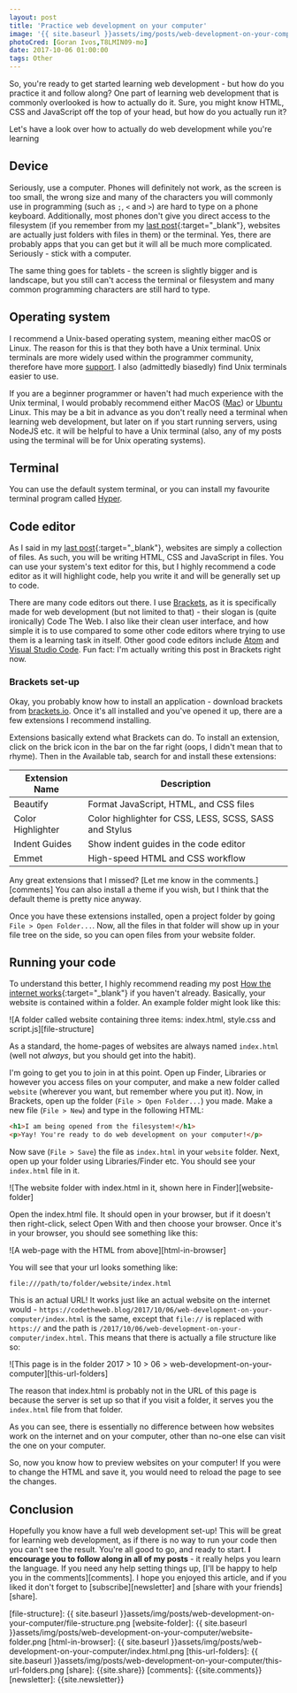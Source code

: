 ```yaml
---
layout: post
title: 'Practice web development on your computer'
image: '{{ site.baseurl }}assets/img/posts/web-development-on-your-computer/cover.jpg'
photoCred: [Goran Ivos,T8LMIN09-mo]
date: 2017-10-06 01:00:00
tags: Other
---
```

So, you're ready to get started learning web development - but how do you practice it and follow along? One part of learning web development that is commonly overlooked is how to actually do it. Sure, you might know HTML, CSS and JavaScript off the top of your head, but how do you actually run it?

Let's have a look over how to actually do web development while you're learning

## Device
Seriously, use a computer. Phones will definitely not work, as the screen is too small, the wrong size and many of the characters you will commonly use in programming (such as `;`, `<` and `>`) are hard to type on a phone keyboard. Additionally, most phones don't give you direct access to the filesystem (if you remember from my [last post][last-post]{:target="_blank"}, websites are actually just folders with files in them) or the terminal. Yes, there are probably apps that you can get but it will all be much more complicated. Seriously - stick with a computer.

The same thing goes for tablets - the screen is slightly bigger and is landscape, but you still can't access the terminal or filesystem and many common programming characters are still hard to type.

## Operating system
I recommend a Unix-based operating system, meaning either macOS or Linux. The reason for this is that they both have a Unix terminal. Unix terminals are more widely used within the programmer community, therefore have more [support][unix-support]. I also (admittedly biasedly) find Unix terminals easier to use.

If you are a beginner programmer or haven't had much experience with the Unix terminal, I would probably recommend either MacOS ([Mac][mac]) or [Ubuntu][ubuntu] Linux. This may be a bit in advance as you don't really need a terminal when learning web development, but later on if you start running servers, using NodeJS etc. it will be helpful to have a Unix terminal (also, any of my posts using the terminal will be for Unix operating systems).

## Terminal
You can use the default system terminal, or you can install my favourite terminal program called [Hyper][hyper].

## Code editor
As I said in my [last post][last-post]{:target="_blank"}, websites are simply a collection of files. As such, you will be writing HTML, CSS and JavaScript in files. You can use your system's text editor for this, but I highly recommend a code editor as it will highlight code, help you write it and will be generally set up to code.

There are many code editors out there. I use [Brackets][brackets], as it is specifically made for web development (but not limited to that) - their slogan is (quite ironically) Code The Web. I also like their clean user interface, and how simple it is to use compared to some other code editors where trying to use them is a learning task in itself. Other good code editors include [Atom][atom] and [Visual Studio Code][vs-code]. Fun fact: I'm actually writing this post in Brackets right now.

### Brackets set-up
Okay, you probably know how to install an application - download brackets from [brackets.io][brackets]. Once it's all installed and you've opened it up, there are a few extensions I recommend installing.

Extensions basically extend what Brackets can do. To install an extension, click on the brick icon in the bar on the far right (oops, I didn't mean that to rhyme). Then in the Available tab, search for and install these extensions:

| Extension Name    | Description                                            |
| ----------------- | ------------------------------------------------------ |
| Beautify          | Format JavaScript, HTML, and CSS files                 |
| Color Highlighter | Color highlighter for CSS, LESS, SCSS, SASS and Stylus |
| Indent Guides     | Show indent guides in the code editor                  |
| Emmet             | High-speed HTML and CSS workflow                       |

Any great extensions that I missed? [Let me know in the comments.][comments] You can also install a theme if you wish, but I think that the default theme is pretty nice anyway.

Once you have these extensions installed, open a project folder by going `File > Open Folder...`. Now, all the files in that folder will show up in your file tree on the side, so you can open files from your website folder.

## Running your code
To understand this better, I highly recommend reading my post [How the internet works][last-post]{:target="_blank"} if you haven't already. Basically, your website is contained within a folder. An example folder might look like this:

![A folder called website containing three items: index.html, style.css and script.js][file-structure]

As a standard, the home-pages of websites are always named `index.html` (well not *always*, but you should get into the habit).

I'm going to get you to join in at this point. Open up Finder, Libraries or however you access files on your computer, and make a new folder called `website` (wherever you want, but remember where you put it). Now, in Brackets, open up the folder (`File > Open Folder...`) you made. Make a new file (`File > New`) and type in the following HTML:

```HTML
<h1>I am being opened from the filesystem!</h1>
<p>Yay! You're ready to do web development on your computer!</p>
```

Now save (`File > Save`) the file as `index.html` in your `website` folder. Next, open up your folder using Libraries/Finder etc. You should see your `index.html` file in it.

![The website folder with index.html in it, shown here in Finder][website-folder]

Open the index.html file. It should open in your browser, but if it doesn't then right-click, select Open With and then choose your browser. Once it's in your browser, you should see something like this:

![A web-page with the HTML from above][html-in-browser]

You will see that your url looks something like:
```
file:///path/to/folder/website/index.html
```
This is an actual URL! It works just like an actual website on the internet would - `https://codetheweb.blog/2017/10/06/web-development-on-your-computer/index.html` is the same, except that `file://` is replaced with `https://` and the path is `/2017/10/06/web-development-on-your-computer/index.html`. This means that there is actually a file structure like so:

![This page is in the folder 2017 > 10 > 06 > web-development-on-your-computer][this-url-folders]

The reason that index.html is probably not in the URL of this page is because the server is set up so that if you visit a folder, it serves you the `index.html` file from that folder.

As you can see, there is essentially no difference between how websites work on the internet and on your computer, other than no-one else can visit the one on your computer.

So, now you know how to preview websites on your computer! If you were to change the HTML and save it, you would need to reload the page to see the changes.

## Conclusion
Hopefully you know have a full web development set-up! This will be great for learning web development, as if there is no way to run your code then you can't see the result. You're all good to go, and ready to start. **I encourage you to follow along in all of my posts** - it really helps you learn the language. If you need any help setting things up, [I'll be happy to help you in the comments][comments]. I hope you enjoyed this article, and if you liked it don't forget to [subscribe][newsletter] and [share with your friends][share].


[last-post]: /how-the-internet-works/
[unix-support]: https://unix.stackexchange.com/
[mac]: https://www.apple.com/mac/
[ubuntu]: https://www.ubuntu.com/desktop
[brackets]: http://brackets.io/
[atom]: https://atom.io/
[vs-code]: https://code.visualstudio.com/
[hyper]: https://hyper.is/
[file-structure]: {{ site.baseurl }}assets/img/posts/web-development-on-your-computer/file-structure.png
[website-folder]: {{ site.baseurl }}assets/img/posts/web-development-on-your-computer/website-folder.png
[html-in-browser]: {{ site.baseurl }}assets/img/posts/web-development-on-your-computer/index.html.png
[this-url-folders]: {{ site.baseurl }}assets/img/posts/web-development-on-your-computer/this-url-folders.png
[share]: {{site.share}}
[comments]: {{site.comments}}
[newsletter]: {{site.newsletter}}